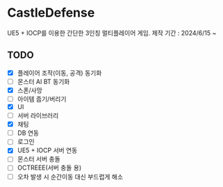 # CastleDefense
UE5 + IOCP를 이용한 간단한 3인칭 멀티플레이어 게임.
제작 기간 : 2024/6/15 ~

## TODO
- [x] 플레이어 조작(이동, 공격) 동기화
- [ ] 몬스터 AI BT 동기화
- [x] 스폰/사망 
- [ ] 아이템 줍기/버리기
- [x] UI   
- [ ] 서버 라이브러리
- [x] 채팅
- [ ] DB 연동  
- [ ] 로그인  
- [x] UE5 + IOCP 서버 연동  
- [ ] 몬스터 서버 충돌
- [ ] OCTREEE(서버 충돌 용)
- [ ] 오차 발생 시 순간이동 대신 부드럽게 해소
